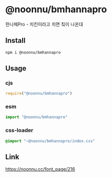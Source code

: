 # @noonnu/bmhannapro
한나체Pro - 치킨이라고 치면 칰이 나온대

## Install
```sh
npm i @noonnu/bmhannapro
```
## Usage
### cjs
```js
require("@noonnu/bmhannapro")
```
### esm
```js
import "@noonnu/bmhannapro"
```
### css-loader
```css
@import "~@noonnu/bmhannapro/index.css"
```

## Link
https://noonnu.cc/font_page/216